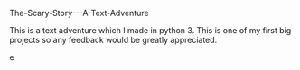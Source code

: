 The-Scary-Story---A-Text-Adventure

This is a text adventure which I made in python 3. 
This is one of my first big projects so any feedback would be greatly appreciated.

e
